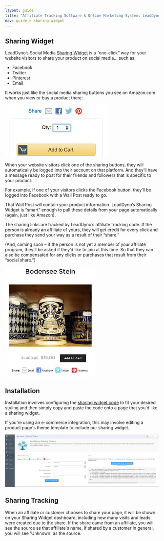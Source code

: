 ```yaml
---
layout: guide
title: "Affiliate Tracking Software & Online Marketing System: LeadDyno"
nav: guide > sharing-widget
---
```


## Sharing Widget

LeadDyno’s Social Media [Sharing Widget](https://app.leaddyno.com/sharing_widget) is a “one-click” way for your website visitors to share your product on social media… such as:

* Facebook
* Twitter
* Pinterest 
* Email

It works just like the social media sharing buttons you see on Amazon.com when you view or buy a product there:

![Amazon](img/Amazon-Sharing.png)

When your website visitors click one of the sharing buttons, they will    automatically be logged into their account on that platform. And they’ll have a message ready to post for their friends and followers that is specific to your product.

For example, if one of your visitors clicks the Facebook button, they’ll be logged into Facebook with a Wall Post ready to go.

That Wall Post will contain your product information. LeadDyno’s Sharing Widget is “smart” enough to pull these details from your page automatically (again, just like Amazon).

The sharing links are tracked by LeadDyno’s affiliate tracking code. If the person is already an affiliate of yours, they will get credit for every click and purchase they send your way as a result of their “share.”

(And, coming soon – if the person is not yet a member of your affiliate program, they’ll be asked if they’d like to join at this time. So that they can also be compensated for any clicks or purchases that result from their “social share.”)

![LD Sharing Widget](img/Sharing-Stein.png)

## Installation

Installation involves configuring the [sharing widget code](https://app.leaddyno.com/sharing_widget/configure) to fit your desired styling and then simply copy and paste the code onto a page that you'd like a sharing widget. 

If you're using an e-commerce integration, this may involve editing a product page's theme template to include our sharing widget. 

![Install](img/Sharing-Configure.png)

## Sharing Tracking

When an affiliate or customer chooses to share your page, it will be shown on your Sharing Widget dashboard, including how many visits and leads were created due to the share. If the share came from an affiliate, you will see the source as that affiliate's name, if shared by a customer in general, you will see 'Unknown' as the source.



